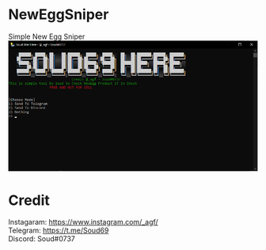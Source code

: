 # NewEggSniper
Simple New Egg Sniper
![alt text](https://github.com/Soud69/NewEggSniper/blob/main/image.png?raw=true)
# Credit

Instagaram: https://www.instagram.com/_agf/ <br />
Telegram: https://t.me/Soud69 <br />
Discord: Soud#0737
